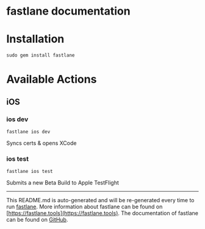 fastlane documentation
================
# Installation
```
sudo gem install fastlane
```
# Available Actions
## iOS
### ios dev
```
fastlane ios dev
```
Syncs certs & opens XCode
### ios test
```
fastlane ios test
```
Submits a new Beta Build to Apple TestFlight

----

This README.md is auto-generated and will be re-generated every time to run [fastlane](https://fastlane.tools).
More information about fastlane can be found on [https://fastlane.tools](https://fastlane.tools).
The documentation of fastlane can be found on [GitHub](https://github.com/fastlane/fastlane/tree/master/fastlane).